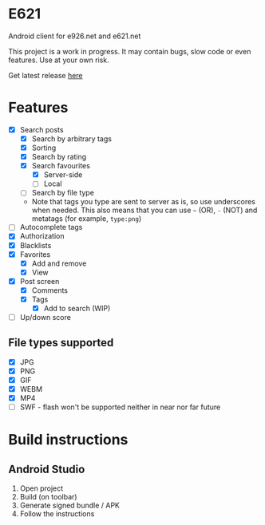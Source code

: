 # E621

Android client for e926.net and e621.net

This project is a work in progress. It may contain bugs, slow code or even features. Use at your own
risk.

Get latest release [here](https://github.com/HeroBrine1st/E621/releases)

# Features

- [x] Search posts
    * [x] Search by arbitrary tags
    * [x] Sorting
    * [x] Search by rating
    * [x] Search favourites
        * [x] Server-side
        * [ ] Local
    * [ ] Search by file type
    * Note that tags you type are sent to server as is, so use underscores when needed. This also
      means that you can use ``~`` (OR), ``-`` (NOT) and metatags (for example, ``type:png``)
- [ ] Autocomplete tags
- [x] Authorization
- [x] Blacklists
- [x] Favorites
    * [x] Add and remove
    * [x] View
- [x] Post screen
    * [x] Comments
    * [x] Tags
        * [x] Add to search (WIP)
- [ ] Up/down score

## File types supported

- [x] JPG
- [x] PNG
- [x] GIF
- [x] WEBM
- [x] MP4
- [ ] SWF - flash won't be supported neither in near nor far future

# Build instructions

## Android Studio

1. Open project
2. Build (on toolbar)
3. Generate signed bundle / APK
4. Follow the instructions
